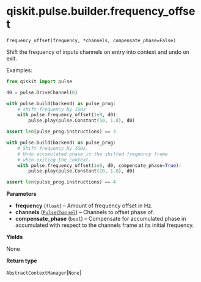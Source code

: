 <span id="qiskit-pulse-builder-frequency-offset" />

# qiskit.pulse.builder.frequency\_offset

<span id="undefined" />

`frequency_offset(frequency, *channels, compensate_phase=False)`

Shift the frequency of inputs channels on entry into context and undo on exit.

Examples:

```python
from qiskit import pulse

d0 = pulse.DriveChannel(0)

with pulse.build(backend) as pulse_prog:
    # shift frequency by 1GHz
    with pulse.frequency_offset(1e9, d0):
        pulse.play(pulse.Constant(10, 1.0), d0)

assert len(pulse_prog.instructions) == 3

with pulse.build(backend) as pulse_prog:
    # Shift frequency by 1GHz.
    # Undo accumulated phase in the shifted freqeuncy frame
    # when exiting the context.
    with pulse.frequency_offset(1e9, d0, compensate_phase=True):
        pulse.play(pulse.Constant(10, 1.0), d0)

assert len(pulse_prog.instructions) == 4
```

**Parameters**

*   **frequency** (`float`) – Amount of frequency offset in Hz.
*   **channels** ([`PulseChannel`](qiskit.pulse.channels#PulseChannel "qiskit.pulse.channels.PulseChannel")) – Channels to offset phase of.
*   **compensate\_phase** (`bool`) – Compensate for accumulated phase in accumulated with respect to the channels frame at its initial frequency.

**Yields**

None

**Return type**

`AbstractContextManager`\[`None`]
